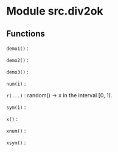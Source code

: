 Module src.div2ok
=================

Functions
---------

    
`demo1()`
:   

    
`demo2()`
:   

    
`demo3()`
:   

    
`num(i)`
:   

    
`r(...)`
:   random() -> x in the interval [0, 1).

    
`sym(i)`
:   

    
`x()`
:   

    
`xnum()`
:   

    
`xsym()`
: